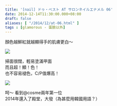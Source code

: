 ```yaml
---
title: '[nail] ドゥ・ベスト AT サロンネイルエナメル 06'
date: 2014-12-14T11:30:00.000+08:00
draft: false
aliases: [ "/2014/12/at-06.html" ]
tags : [glamorous - 蛋臉以外]
---
```


顏色越鮮紅就越顯得手的肌膚更白～  

[![](https://farm8.staticflickr.com/7494/15343119134_1eca81feaf_z.jpg)](https://farm8.staticflickr.com/7494/15343119134_1eca81feaf_z.jpg)

掃面很闊，輕易塗滿甲面  
而且超！顯！色！  
也不容易褪色，C/P值爆高！  

[![](https://farm8.staticflickr.com/7484/15823391887_90e394e33d_z.jpg)](https://farm8.staticflickr.com/7484/15823391887_90e394e33d_z.jpg)

呵～ 看到@cosme兩年第一位  
2014年還入了殿堂，大發（為甚麼用韓國用語？）